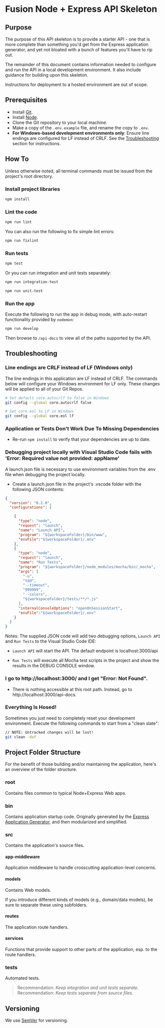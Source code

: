 ﻿
# Fusion Node + Express API Skeleton

## Purpose

The purpose of this API skeleton is to provide a starter API - one that is more complete than something you'd get from the Express application generator, and yet not bloated with a bunch of features you'll have to rip out.

The remainder of this document contains information needed to configure and run the API in a local development environment. It also include guidance for building upon this skeleton.

Instructions for deployment to a hosted environment are out of scope.

## Prerequisites

- Install [Git](https://git-scm.com/downloads).
- Install [Node](https://nodejs.org/en/download/).
- Clone the Git repository to your local machine.
- Make a copy of the `.env.example` file, and rename the copy to `.env`.
- **For Windows-based development environments only**: Ensure line endings are configured for LF instead of CRLF. See the [Troubleshooting](#Troubleshooting) section for instructions.

## How To

Unless otherwise noted, all terminal commands must be issued from the project's root directory.

### Install project libraries

```bash
npm install
```

### Lint the code

```bash
npm run lint
```

You can also run the following to fix simple lint errors:

```bash
npm run fixlint
```

### Run tests

```bash
npm test
```

Or you can run integration and unit tests separately:

```bash
npm run integration-test
```

```bash
npm run unit-test
```

### Run the app

Execute the following to run the app in debug mode, with auto-restart functionality provided by `nodemon`:

```bash
npm run develop
```

Then browse to `/api-docs` to view all of the paths supported by the API.

## Troubleshooting

### Line endings are CRLF instead of LF (Windows only)

The line endings in this application are LF instead of CRLF. The commands below will configure your Windows environment for LF only. These changes will be applied to all of your Git Repos.

```bash
# Set default core.autocrlf to false in Windows
git config --global core.autocrlf false

# Set core.eol to LF in Windows
git config --global core.eol lf
```

### Application or Tests Don't Work Due To Missing Dependencies

* Re-run `npm install` to verify that your dependencies are up to date.

### Debugging project locally with Visual Studio Code fails with 'Error: Required value not provided: appName'

A launch.json file is necessary to use environment variables from the .env file when debugging the project locally.

- Create a launch.json file in the project's .vscode folder with the following JSON contents:

```JSON
{
  "version": "0.2.0",
  "configurations": [

    {
      "type": "node",
      "request": "launch",
      "name": "Launch API",
      "program": "${workspaceFolder}/bin/www",
      "envFile":"${workspaceFolder}/.env"
    },
    {
      "type": "node",
      "request": "launch",
      "name": "Run Tests",
      "program": "${workspaceFolder}/node_modules/mocha/bin/_mocha",
      "args": [
        "-u",
        "tdd",
        "--timeout",
        "999999",
        "--colors",
        "${workspaceFolder}/tests/**/*.js"
      ],
      "internalConsoleOptions": "openOnSessionStart",
      "envFile":"${workspaceFolder}/.env"
    }
  ]
}
```

Notes: The supplied JSON code will add two debugging options, `Launch API` and `Run Tests` to the Visual Studio Code IDE: 

- `Launch API` will start the API. The default endpoint is localhost:3000/api

- `Run Tests` will execute all Mocha test scripts in the project and show the results in the DEBUG CONSOLE window.

### I go to http://localhost:3000/ and I get "Error: Not Found".
* There is nothing accessible at this root path. Instead, go to http://localhost:3000/api-docs.

### Everything Is Hosed!

Sometimes you just need to completely reset your development environment. Execute the following commands to start from a "clean slate":

```bash
// NOTE: Untracked changes will be lost!
git clean -dxf
```

## Project Folder Structure

For the benefit of those building and/or maintaining the application, here's an overview of the folder structure.

### root

Contains files common to typical Node+Express Web apps.

### bin

Contains application startup code. Originally generated by the [Express Application Generator](https://expressjs.com/en/starter/generator.html), and then modularized and simplified.

### src

Contains the application's source files.

#### app-middleware

Application middleware to handle crosscutting application-level concerns.

#### models

Contains Web models.

If you introduce different kinds of models (e.g., domain/data models), be sure to separate these using subfolders.

#### routes

The application route handlers.

#### services

Functions that provide support to other parts of the application, esp. to the route handlers.

### tests

Automated tests.

  > Recommendation: *Keep integration and unit tests separate.*
  > Recommendation: *Keep tests separate from source files.*

## Versioning

We use [SemVer](http://semver.org/) for versioning.
